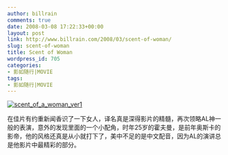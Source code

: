 ```yaml
---
author: billrain
comments: true
date: 2008-03-08 17:22:33+00:00
layout: post
link: http://www.billrain.com/2008/03/scent-of-woman/
slug: scent-of-woman
title: Scent of Woman
wordpress_id: 705
categories:
- 影如随行|MOVIE
tags:
- 影如随行|MOVIE
---
```


[![scent_of_a_woman_ver1](http://www.billrain.com/wp-content/uploads/2008/03/scent-of-a-woman-ver1-thumb.jpg)](http://www.billrain.com/wp-content/uploads/2008/03/scent-of-a-woman-ver1.jpg)

在佳片有约重新闻香识了一下女人，译名真是深得影片的精髓，再次领略AL神一般的表演，意外的发现里面的一个小配角，时年25岁的霍夫曼，是前年奥斯卡的影帝，他的风格还真是从小就打下了，美中不足的是中文配音，因为AL的演讲总是他影片中最精彩的部分。
